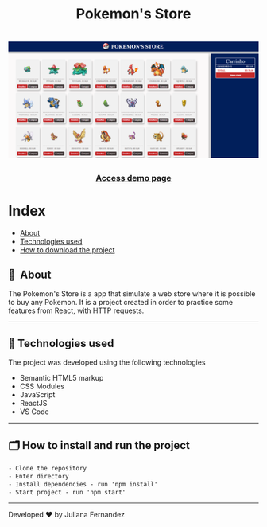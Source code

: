 <h1 align="center">
    Pokemon's Store
</h1>

<h1 align="center">
<img width="800" src="src/images/presentation.PNG" alt="My cool logo"/>
  </h1>

<h3 align="center">
    <a href="https://pokemon-store-jufml.netlify.app/">Access demo page</a>
<h3 >

# Index

- [About](#-about)
- [Technologies used](#-technologies-used)
- [How to download the project](#-how-to-install-and-run-the-project)

## 🔖&nbsp; About

The Pokemon's Store is a app that simulate a web store where it is possible to buy any Pokemon. It is a project created in order to practice some features from React, with HTTP requests. 

---

## 🚀 Technologies used

The project was developed using the following technologies

- Semantic HTML5 markup
- CSS Modules
- JavaScript
- ReactJS
- VS Code

---

## 🗂 How to install and run the project

    - Clone the repository
    - Enter directory
    - Install dependencies - run 'npm install'
    - Start project - run 'npm start'
   
---

Developed ❤ by Juliana Fernandez
